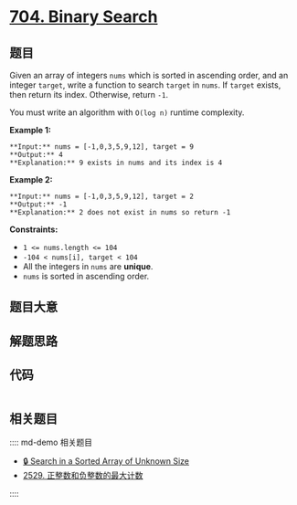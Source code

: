 # [704. Binary Search](https://leetcode.com/problems/binary-search)

## 题目

Given an array of integers `nums` which is sorted in ascending order, and an
integer `target`, write a function to search `target` in `nums`. If `target`
exists, then return its index. Otherwise, return `-1`.

You must write an algorithm with `O(log n)` runtime complexity.



**Example 1:**

    
    
    **Input:** nums = [-1,0,3,5,9,12], target = 9
    **Output:** 4
    **Explanation:** 9 exists in nums and its index is 4
    

**Example 2:**

    
    
    **Input:** nums = [-1,0,3,5,9,12], target = 2
    **Output:** -1
    **Explanation:** 2 does not exist in nums so return -1
    



**Constraints:**

  * `1 <= nums.length <= 104`
  * `-104 < nums[i], target < 104`
  * All the integers in `nums` are **unique**.
  * `nums` is sorted in ascending order.


## 题目大意

## 解题思路

## 代码

```javascript

```

## 相关题目

:::: md-demo 相关题目
- [🔒 Search in a Sorted Array of Unknown Size](https://leetcode.com/problems/search-in-a-sorted-array-of-unknown-size)
- [2529. 正整数和负整数的最大计数](https://leetcode.com/problems/maximum-count-of-positive-integer-and-negative-integer)

::::
